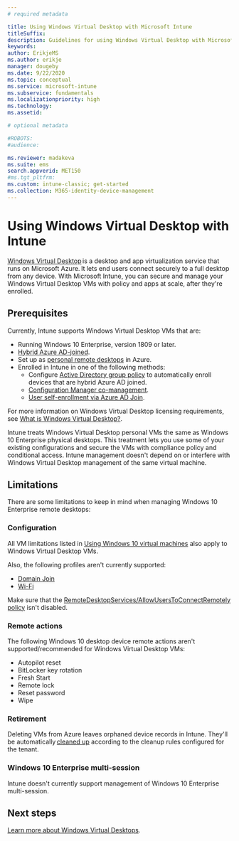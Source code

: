 ```yaml
---
# required metadata

title: Using Windows Virtual Desktop with Microsoft Intune
titleSuffix: 
description: Guidelines for using Windows Virtual Desktop with Microsoft Intune
keywords:
author: ErikjeMS  
ms.author: erikje
manager: dougeby
ms.date: 9/22/2020
ms.topic: conceptual
ms.service: microsoft-intune
ms.subservice: fundamentals
ms.localizationpriority: high
ms.technology:
ms.assetid: 

# optional metadata

#ROBOTS:
#audience:

ms.reviewer: madakeva
ms.suite: ems
search.appverid: MET150
#ms.tgt_pltfrm:
ms.custom: intune-classic; get-started
ms.collection: M365-identity-device-management
---
```


# Using Windows Virtual Desktop with Intune

[Windows Virtual Desktop](https://docs.microsoft.com/azure/virtual-desktop/) is a desktop and app virtualization service that runs on Microsoft Azure. It lets end users connect securely to a full desktop from any device. With Microsoft Intune, you can secure and manage your Windows Virtual Desktop VMs with policy and apps at scale, after they're enrolled. 

## Prerequisites 

Currently, Intune supports Windows Virtual Desktop VMs that are: 

- Running Windows 10 Enterprise, version 1809 or later.
- [Hybrid Azure AD-joined](https://docs.microsoft.com/azure/active-directory/devices/hybrid-azuread-join-plan).
- Set up as [personal remote desktops](https://docs.microsoft.com/azure/virtual-desktop/configure-host-pool-personal-desktop-assignment-type) in Azure. 
- Enrolled in Intune in one of the following methods: 
    - Configure [Active Directory group policy](https://docs.microsoft.com/windows/client-management/mdm/enroll-a-windows-10-device-automatically-using-group-policy) to automatically enroll devices that are hybrid Azure AD joined.
    - [Configuration Manager co-management](https://docs.microsoft.com/configmgr/comanage/overview).
    - [User self-enrollment via Azure AD Join](windows-enrollment-methods.md#user-self-enrollment-in-intune).

For more information on Windows Virtual Desktop licensing requirements, see [What is Windows Virtual Desktop?](https://docs.microsoft.com/azure/virtual-desktop/overview#requirements).

Intune treats Windows Virtual Desktop personal VMs the same as Windows 10 Enterprise physical desktops. This treatment lets you use some of your existing configurations and secure the VMs with compliance policy and conditional access. Intune management doesn't depend on or interfere with Windows Virtual Desktop management of the same virtual machine. 

## Limitations

There are some limitations to keep in mind when managing Windows 10 Enterprise remote desktops: 

### Configuration

All VM limitations listed in [Using Windows 10 virtual machines](windows-10-virtual-machines.md) also apply to Windows Virtual Desktop VMs.

Also, the following profiles aren't currently supported:
- [Domain Join](../configuration/device-profiles.md#domain-join)
- [Wi-Fi](../configuration/device-profiles.md#wi-fi)

Make sure that the [RemoteDesktopServices/AllowUsersToConnectRemotely policy](https://docs.microsoft.com/windows/client-management/mdm/policy-csp-remotedesktopservices#remotedesktopservices-allowuserstoconnectremotely) isn't disabled.

### Remote actions

The following Windows 10 desktop device remote actions aren't supported/recommended for Windows Virtual Desktop VMs:

- Autopilot reset
- BitLocker key rotation
- Fresh Start
- Remote lock
- Reset password
- Wipe

### Retirement

Deleting VMs from Azure leaves orphaned device records in Intune. They'll be automatically [cleaned up](../remote-actions/devices-wipe.md#automatically-delete-devices-with-cleanup-rules) according to the cleanup rules configured for the tenant.

### Windows 10 Enterprise multi-session

Intune doesn't currently support management of Windows 10 Enterprise multi-session.

## Next steps

[Learn more about Windows Virtual Desktops](https://docs.microsoft.com/azure/virtual-desktop/).